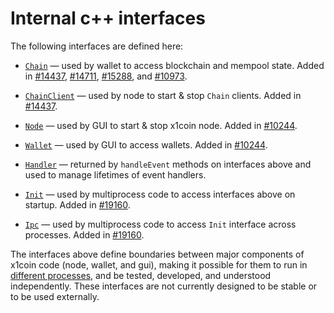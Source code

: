 # Internal c++ interfaces

The following interfaces are defined here:

* [`Chain`](chain.h) — used by wallet to access blockchain and mempool state. Added in [#14437](https://github.com/bLeYeNk/X1Coin/pull/14437), [#14711](https://github.com/bLeYeNk/X1Coin/pull/14711), [#15288](https://github.com/bLeYeNk/X1Coin/pull/15288), and [#10973](https://github.com/bLeYeNk/X1Coin/pull/10973).

* [`ChainClient`](chain.h) — used by node to start & stop `Chain` clients. Added in [#14437](https://github.com/bLeYeNk/X1Coin/pull/14437).

* [`Node`](node.h) — used by GUI to start & stop x1coin node. Added in [#10244](https://github.com/bLeYeNk/X1Coin/pull/10244).

* [`Wallet`](wallet.h) — used by GUI to access wallets. Added in [#10244](https://github.com/bLeYeNk/X1Coin/pull/10244).

* [`Handler`](handler.h) — returned by `handleEvent` methods on interfaces above and used to manage lifetimes of event handlers.

* [`Init`](init.h) — used by multiprocess code to access interfaces above on startup. Added in [#19160](https://github.com/bLeYeNk/X1Coin/pull/19160).

* [`Ipc`](ipc.h) — used by multiprocess code to access `Init` interface across processes. Added in [#19160](https://github.com/bLeYeNk/X1Coin/pull/19160).

The interfaces above define boundaries between major components of x1coin code (node, wallet, and gui), making it possible for them to run in [different processes](../../doc/multiprocess.md), and be tested, developed, and understood independently. These interfaces are not currently designed to be stable or to be used externally.
